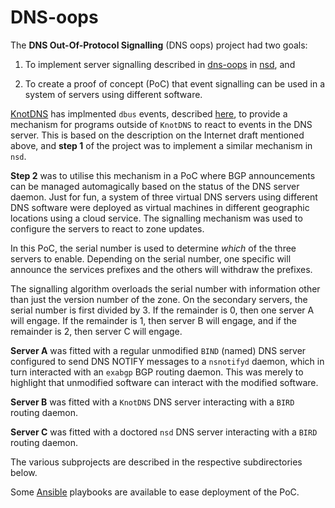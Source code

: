 # DNS-oops

The **DNS Out-Of-Protocol Signalling** (DNS oops) project had two
goals:

1. To implement server signalling described in
   [dns-oops](https://datatracker.ietf.org/doc/draft-grubto-dnsop-dns-out-of-protocol-signalling/)
   in [nsd](https://www.nlnetlabs.nl/projects/nsd/), and

2. To create a proof of concept (PoC) that event signalling can be
   used in a system of servers using different software.
   
[KnotDNS](https://www.knot-dns.cz) has implmented `dbus` events,
described
[here](https://www.knot-dns.cz/docs/3.2/singlehtml/#dbus-event), to
provide a mechanism for programs outside of `KnotDNS` to react to
events in the DNS server. This is based on the description on the
Internet draft mentioned above, and **step 1** of the project was to
implement a similar mechanism in `nsd`.

**Step 2** was to utilise this mechanism in a PoC where BGP
announcements can be managed automagically based on the status of the
DNS server daemon. Just for fun, a system of three virtual DNS servers
using different DNS software were deployed as virtual machines in
different geographic locations using a cloud service. The signalling
mechanism was used to configure the servers to react to zone updates.

In this PoC, the serial number is used to determine *which* of the
three servers to enable. Depending on the serial number, one specific
will announce the services prefixes and the others will withdraw the
prefixes.

The signalling algorithm overloads the serial number with information
other than just the version number of the zone. On the secondary
servers, the serial number is first divided by 3. If the remainder is
0, then one server A will engage. If the remainder is 1, then server B
will engage, and if the remainder is 2, then server C will engage.

**Server A** was fitted with a regular unmodified `BIND` (named) DNS
server configured to send DNS NOTIFY messages to a `nsnotifyd` daemon,
which in turn interacted with an `exabgp` BGP routing daemon. This was
merely to highlight that unmodified software can interact with the
modified software.

**Server B** was fitted with a `KnotDNS` DNS server interacting with a
`BIRD` routing daemon.

**Server C** was fitted with a doctored `nsd` DNS server interacting
with a `BIRD` routing daemon.

The various subprojects are described in the respective subdirectories
below.

Some [Ansible](https://www.ansible.com) playbooks are available to
ease deployment of the PoC.
